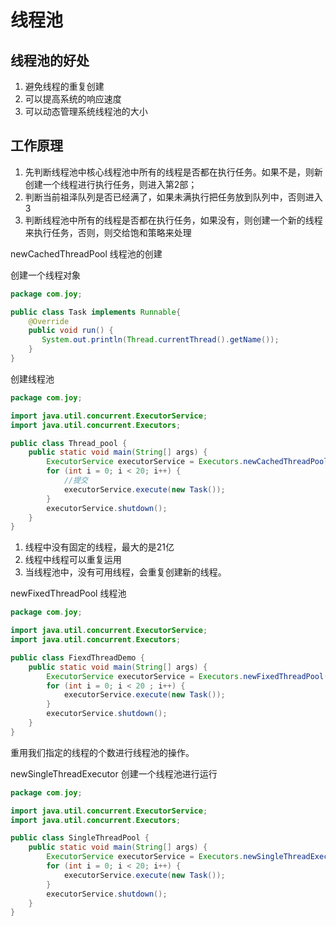 # 线程池

## 线程池的好处

1. 避免线程的重复创建
2. 可以提高系统的响应速度
3. 可以动态管理系统线程池的大小

## 工作原理

1. 先判断线程池中核心线程池中所有的线程是否都在执行任务。如果不是，则新创建一个线程进行执行任务，则进入第2部；
2. 判断当前祖泽队列是否已经满了，如果未满执行把任务放到队列中，否则进入3
3. 判断线程池中所有的线程是否都在执行任务，如果没有，则创建一个新的线程来执行任务，否则，则交给饱和策略来处理

newCachedThreadPool 线程池的创建

创建一个线程对象

```java
package com.joy;

public class Task implements Runnable{
    @Override
    public void run() {
       System.out.println(Thread.currentThread().getName());
    }
}
```

创建线程池

```java
package com.joy;

import java.util.concurrent.ExecutorService;
import java.util.concurrent.Executors;

public class Thread_pool {
    public static void main(String[] args) {
        ExecutorService executorService = Executors.newCachedThreadPool();
        for (int i = 0; i < 20; i++) {
            //提交
            executorService.execute(new Task());
        }
        executorService.shutdown();
    }
}
```

1. 线程中没有固定的线程，最大的是21亿
2. 线程中线程可以重复运用
3. 当线程池中，没有可用线程，会重复创建新的线程。

newFixedThreadPool 线程池

```java
package com.joy;

import java.util.concurrent.ExecutorService;
import java.util.concurrent.Executors;

public class FiexdThreadDemo {
    public static void main(String[] args) {
        ExecutorService executorService = Executors.newFixedThreadPool(5);
        for (int i = 0; i < 20 ; i++) {
            executorService.execute(new Task());
        }
        executorService.shutdown();
    }
}
```

重用我们指定的线程的个数进行线程池的操作。

newSingleThreadExecutor 创建一个线程池进行运行

```java
package com.joy;

import java.util.concurrent.ExecutorService;
import java.util.concurrent.Executors;

public class SingleThreadPool {
    public static void main(String[] args) {
        ExecutorService executorService = Executors.newSingleThreadExecutor();
        for (int i = 0; i < 20; i++) {
            executorService.execute(new Task());
        }
        executorService.shutdown();
    }
}
```

